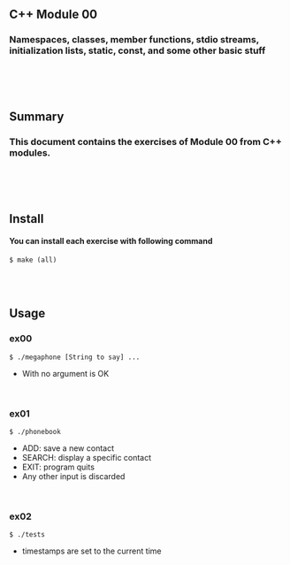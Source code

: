 ## C++ Module 00
### Namespaces, classes, member functions, stdio streams, initialization lists, static, const, and some other basic stuff
<br/><br/><br/>

## Summary
### This document contains the exercises of Module 00 from C++ modules.
<br/><br/><br/>

## Install
#### You can install each exercise with following command
	$ make (all)
<br/><br/>

## Usage
### ex00
	$ ./megaphone [String to say] ...
* With no argument is OK
<br/>

### ex01
	$ ./phonebook
* ADD: save a new contact
* SEARCH: display a specific contact
* EXIT: program quits
* Any other input is discarded
<br/>


### ex02
	$ ./tests
* timestamps are set to the current time